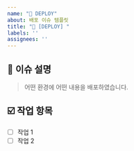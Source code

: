 ```yaml
---
name: "🚀 DEPLOY"
about: 배포 이슈 템플릿
title: "🚀 [DEPLOY] "
labels: ''
assignees: ''
---
```


<!-- 이슈 제목은 "깃모지 [태그] 이슈 요약" 형식으로 작성해주세요 -->
<!-- ex) ✨ [FEAT] 로그인 API 구현 -->

## 📄 이슈 설명
> 어떤 환경에 어떤 내용을 배포하였습니다.

## ☑️ 작업 항목
<!-- 이슈 해결을 위해 필요한 작업 목록을 작성해주세요 -->
- [ ] 작업 1
- [ ] 작업 2